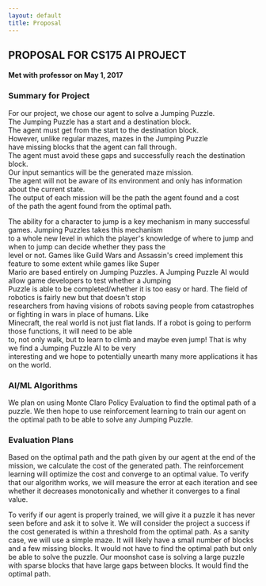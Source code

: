 ```yaml
---
layout: default
title: Proposal
---
```


## PROPOSAL FOR CS175 AI PROJECT
#### Met with professor on May 1, 2017


### Summary for Project

For our project, we chose our agent to solve a Jumping Puzzle. <br />
The Jumping Puzzle has a start and a destination block. <br />
The agent must get from the start to the destination block. <br />
However, unlike regular mazes, mazes in the Jumping Puzzle <br /> 
have missing blocks that the agent can fall through. <br /> 
The agent must avoid these gaps and successfully reach the destination block.  <br />
Our input semantics will be the generated maze mission.  <br />
The agent will not be aware of its environment and only has information about the current state.  <br />
The output of each mission will be the path the agent found and a cost <br /> 
of the path the agent found from the optimal path.  <br />

The ability for a character to jump is a key mechanism in many successful games. Jumping Puzzles takes this mechanism <br />
to a whole new level in which the player's knowledge of where to jump and when to jump can decide whether they pass the <br /> level or not. Games like Guild Wars and Assassin's creed implement this feature to some extent while games like Super <br /> Mario are based entirely on Jumping Puzzles. A Jumping Puzzle AI would allow game developers to test whether a Jumping <br /> Puzzle is able to be completed/whether it is too easy or hard. The field of robotics is fairly new but that doesn't stop <br /> researchers from having visions of robots saving people from catastrophes or fighting in wars in place of humans. Like <br /> Minecraft, the real world is not just flat lands. If a robot is going to perform those functions, it will need to be able <br /> to,  not only walk, but to learn to climb and maybe even jump! That is why we find a Jumping Puzzle AI to be very <br /> interesting and we hope to potentially unearth many more applications it has on the world.
    
### AI/ML Algorithms

We plan on using Monte Claro Policy Evaluation to find the optimal path of a puzzle. We then hope to use reinforcement learning to train our agent on the optimal path to be able to solve any Jumping Puzzle.
    
### Evaluation Plans

Based on the optimal path and the path given by our agent at the end of the mission, we calculate the cost of the generated path. The reinforcement learning will optimize the cost and converge to an optimal value. To verify that our algorithm works, we will measure the error at each iteration and see whether it decreases monotonically and whether it converges to a final value.

To verify if our agent is properly trained, we will give it a puzzle it has never seen before and ask it to solve it. We will consider the project a success if the cost generated is within a threshold from the optimal path. As a sanity case, we will use a simple maze. It will likely have a small number of blocks and a few missing blocks. It would not have to find the optimal path but only be able to solve the puzzle. Our moonshot case is solving a large puzzle with sparse blocks that have large gaps between blocks. It would find the optimal path.
